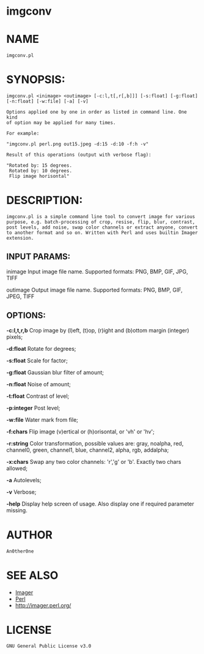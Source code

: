 # imgconv
# NAME
    imgconv.pl

# SYNOPSIS:
    imgconv.pl <inimage> <outimage> [-c:l,t[,r[,b]]] [-s:float] [-g:float] [-n:float] [-w:file] [-a] [-v]

    Options applied one by one in order as listed in command line. One kind
    of option may be applied for many times.

    For example:

    "imgconv.pl perl.png out15.jpeg -d:15 -d:10 -f:h -v"

    Result of this operations (output with verbose flag):

    "Rotated by: 15 degrees.
     Rotated by: 10 degrees.
     Flip image horisontal"

# DESCRIPTION:
    imgconv.pl is a simple command line tool to convert image for various
    purpose, e.g. batch-processing of crop, resise, flip, blur, contrast,
    post levels, add noise, swap color channels or extract anyone, convert
    to another format and so on. Written with Perl and uses builtin Imager
    extension.

##  INPUT PARAMS:
   inimage
    Input image file name. Supported formats: PNG, BMP, GIF, JPG, TIFF

   outimage
    Output image file name. Supported formats: PNG, BMP, GIF, JPEG, TIFF

##  OPTIONS:
   __-c:l,t,r,b__
    Crop image by (l)eft, (t)op, (r)ight and (b)ottom margin (integer)
    pixels;

   __-d:float__
    Rotate for <float> degrees;

   __-s:float__
    Scale for <float> factor;

   __-g:float__
    Gaussian blur filter of <float> amount;

   __-n:float__
    Noise of <float> amount;

   __-t:float__
    Contrast of <float> level;

   __-p:integer__
    Post level;

   __-w:file__
    Water mark from file;

   __-f:chars__
    Flip image (v)ertical or (h)orisontal, or 'vh' or 'hv';

   __-r:string__
    Color transformation, possible values are: gray, noalpha, red, channel0,
    green, channel1, blue, channel2, alpha, rgb, addalpha;

   __-x:chars__
    Swap any two color channels: 'r','g' or 'b'. Exactly two chars allowed;

   __-a__
    Autolevels;

   __-v__
    Verbose;

   __-help__
    Display help screen of usage. Also display one if required parameter
    missing.

# AUTHOR
    An0ther0ne

# SEE ALSO
* [Imager](https://metacpan.org/pod/Imager)
* [Perl](http://www.perl.org/)
* http://imager.perl.org/

# LICENSE
    GNU General Public License v3.0
